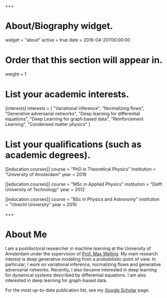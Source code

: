 +++
# About/Biography widget.
widget = "about"
active = true
date = 2016-04-20T00:00:00

# Order that this section will appear in.
weight = 1

# List your academic interests.
[interests]
  interests = [
    "Variational inference",
    "Normalizing flows",
    "Generative adversarial networks",
    "Deep learning for differential equations",
    "Deep Learning for graph based data",
    "Reinforcement Learning",
    "Condensed matter physics"
  ]

# List your qualifications (such as academic degrees).
[[education.courses]]
  course = "PhD in Theoretical Physics"
  institution = "University of Amsterdam"
  year = 2016

[[education.courses]]
  course = "MSc in Applied Physics"
  institution = "Delft University of Technology"
  year = 2012

[[education.courses]]
  course = "BSc in Physics and Astronomy"
  institution = "Utrecht University"
  year = 2010
 
+++

# About Me

I am a postdoctoral researcher in machine learning at the University of Amsterdam under the supervision of [Prof. Max Welling](https://staff.fnwi.uva.nl/m.welling/).
My main research interest is deep generative modeling from a probabilistic point of view. In particular, I work on variational inference, 
normalizing flows and generative adversarial networks. Recently, I also became interested in deep learning for dynamical systems described by differential equations. 
I am also interested in deep learning for graph-based data.

For the most up-to-date publication list, see my [Google Scholar](https://scholar.google.com/citations?user=KARgiboAAAAJ&hl) page.

<!---
[Download CV](files/CV_RiannevdBerg_English.pdf)
-->
